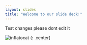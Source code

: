 ```yaml
---
layout: slides
title: "Welcome to our slide deck!"
---
```


Test changes please dont edit it

![inflatocat](https://octodex.github.com/images/inflatocat.png)
{: .center}
